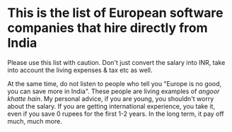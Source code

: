 # This is the list of European software companies that hire directly from India

Please use this list with caution. Don't just convert the salary into INR, take into account the living expenses & tax etc as well. 

At the same time, do not listen to people who tell you "Europe is no good, you can save more in India". These people are living examples of _angoor khatte hain_. My personal advice, if you are young, you shouldn't worry about the salary. If you are getting international experience, you take it, even if you save 0 rupees for the first 1-2 years. In the long term, it pay off much, much more. 
